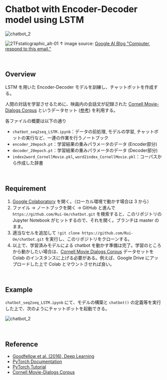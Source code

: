
# Chatbot with Encoder-Decoder model using LSTM

![chatbot_2](https://user-images.githubusercontent.com/55879719/105046057-f4ecd000-5aab-11eb-9efa-45440e8583cc.gif)

![2TFstaticgraphic_alt-01](https://user-images.githubusercontent.com/55879719/105035831-fb287f80-5a9e-11eb-9c73-2c4998da7f42.png)
↑ image source: [Google AI Blog "Computer, respond to this email."](https://ai.googleblog.com/2015/11/computer-respond-to-this-email.html)

<br>

## Overview

LSTM を用いた Encoder-Decoder モデルを訓練し、チャットボットを作成する。

人間の対話を学習させるために、映画内の会話文が記録された [Cornell Movie-Dialogs Corpus](https://www.cs.cornell.edu/~cristian/Cornell_Movie-Dialogs_Corpus.html) というデータセット ([参考](https://db-event.jpn.org/deim2016/papers/81.pdf)) を利用する。

各ファイルの概要は以下の通り
- `chatbot_seq2seq_LSTM.ipynb`：データの前処理, モデルの学習, チャットボットの実行など、一連の作業を行うノートブック
- `encoder_20epoch.pt`：学習結果の重みパラメータのデータ (Encoder部分)
- `decoder_20epoch.pt`：学習結果の重みパラメータのデータ (Decoder部分)
- `index2word_CornellMovie.pkl`, `word2index_CornellMovie.pkl`：コーパスから作成した辞書

<br>

## Requirement

1. [Google Colaboratory](https://colab.research.google.com/notebooks/welcome.ipynb?hl=ja) を開く。（ローカル環境で動かす場合は 3 から）
2. ファイル -> ノートブックを開く -> GitHub と進んで `https://github.com/Rui-Ue/chatbot.git` を検索すると、このリポジトリの Jupyter Notebook がヒットするので、それを開く。ブランチは master のまま。
3. 適当なセルを追加して `!git clone https://github.com/Rui-Ue/chatbot.git` を実行し、このリポジトリをクローンする。
4. 以上で、学習済みモデルによる chatbot を動かす準備は完了。学習のところから動かしたい場合は、[Cornell Movie Dialogs Corpus](https://www.cs.cornell.edu/~cristian/Cornell_Movie-Dialogs_Corpus.html) データセットを Colab のインスタンスに上げる必要がある。例えば、Google Drive にアップロードした上で Colab とマウントさせれば良い。

<br>

## Example

`chatbot_seq2seq_LSTM.ipynb` にて、モデルの構築と `chatbot()` の定義等を実行した上で、次のようにチャットボットを起動できる。

![chatbot_2](https://user-images.githubusercontent.com/55879719/105046057-f4ecd000-5aab-11eb-9efa-45440e8583cc.gif)

<br>

## Reference

- [Goodfellow et al. (2016), Deep Learning](https://www.deeplearningbook.org/)
- [PyTorch Documentation](https://pytorch.org/docs/stable/index.html)
- [PyTorch Tutorial](https://pytorch.org/tutorials/beginner/chatbot_tutorial.html)
- [Cornell Movie-Dialogs Corpus](https://www.cs.cornell.edu/~cristian/Cornell_Movie-Dialogs_Corpus.html)


